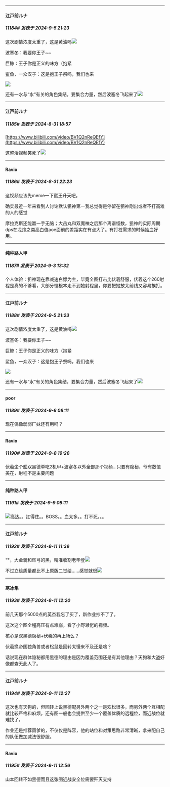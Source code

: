 ﻿
*****

####  江戸前ルナ  
##### 11184#       发表于 2024-9-5 21:23

这次剧情浓度太重了，这是黄油吗<img src="https://static.saraba1st.com/image/smiley/face2017/018.png" referrerpolicy="no-referrer">

波塞冬：我要你王子~~

巨鲸：王子你是正义的味方（抱紧

鲨鱼，一众汉子：这是抱王子祭吗，我们也来

<img src="https://static.saraba1st.com/image/smiley/face2017/066.png" referrerpolicy="no-referrer">

还有一水与“水“有关的角色集结，要集合力量，然后波塞冬飞起来了<img src="https://static.saraba1st.com/image/smiley/face2017/066.png" referrerpolicy="no-referrer">


*****

####  江戸前ルナ  
##### 11185#       发表于 2024-8-31 18:57

[https://www.bilibili.com/video/BV1Q2nReQEfY](https://www.bilibili.com/video/BV1Q2nReQEfY)

这整活视频笑死了<img src="https://static.saraba1st.com/image/smiley/face2017/066.png" referrerpolicy="no-referrer">

*****

####  Ravio  
##### 11186#       发表于 2024-8-31 22:23

这视频应该先meme一下蛮王升天吧。

确实最近一年来看到人讨论默认狙神第一我总觉得是停留在狙神刚出或者不打高难的人的感觉

摩拉克斯还能赢一手无脑；大岳丸和双魔神之后那个离谱怪数，狙神的实际周期dps在龙炮之类高白值aoe面前的差距实在有点大了。有打桩需求的时候抽血好用。

*****

####  纯种路人甲  
##### 11187#       发表于 2024-9-3 13:32

个人体验：狙神现在靠减速白嫖为主，毕竟全图打击比伏羲舒服，伏羲这个260射程是真的不够看，大部分怪根本走不到她射程里，你要把她放太前线又容易挨打。

*****

####  江戸前ルナ  
##### 11188#       发表于 2024-9-5 21:23

这次剧情浓度太重了，这是黄油吗<img src="https://static.saraba1st.com/image/smiley/face2017/018.png" referrerpolicy="no-referrer">

波塞冬：我要你王子~~

巨鲸：王子你是正义的味方（抱紧

鲨鱼，一众汉子：这是抱王子祭吗，我们也来

<img src="https://static.saraba1st.com/image/smiley/face2017/066.png" referrerpolicy="no-referrer">

还有一水与“水“有关的角色集结，要集合力量，然后波塞冬飞起来了<img src="https://static.saraba1st.com/image/smiley/face2017/066.png" referrerpolicy="no-referrer">

*****

####  poor  
##### 11189#       发表于 2024-9-6 08:11

现在偶像弱弱厂妹还有用吗？


*****

####  Ravio  
##### 11190#       发表于 2024-9-8 19:26

伏羲坐个船双黑德单吃2机甲+波塞冬以外全部那个视频...只要有隐秘，爷有数值美在，射程不是主要问题


*****

####  纯种路人甲  
##### 11191#       发表于 2024-9-9 08:11

<img src="https://static.saraba1st.com/image/smiley/face2017/112.png" referrerpolicy="no-referrer">高达。。扛得住。。BOSS。。血太多。。打不死。。。


*****

####  江戸前ルナ  
##### 11192#       发表于 2024-9-11 11:39

艹，大金骑和辉弓的黑，精准收割老毕登<img src="https://static.saraba1st.com/image/smiley/face2017/053.png" referrerpolicy="no-referrer">

不过立绘质量都比不上原版二觉绘……感觉就很<img src="https://static.saraba1st.com/image/smiley/face2017/018.png" referrerpolicy="no-referrer">


*****

####  寒冰隼  
##### 11193#       发表于 2024-9-11 12:20

前几天那个5000点的英杰我忘了买了，新作业抄不了了。

这次这个图全程高压有点难崩，看了小野濑佬的视频。

核心是双黑德隐秘+伏羲的再上场么？

伏羲换帝国独角兽或者松鼠是回转太慢来不及还是啥？

话说现在群体隐秘都用黑德的理由是因为覆盖范围还是有其他理由？天狗和大盗好像都查无此人了。


*****

####  江戸前ルナ  
##### 11194#       发表于 2024-9-11 12:27

这次也有天狗的，但回转上说黑德配另外两个之一是欢松很多，而另外两个互相配就比较严格和麻烦。还有图一般也会提供至少一个覆盖优质的远程位，而近战位就难找了。

作业还是推荐圆爹的，不仅仅是阵容，他的站位和对策思路非常清晰，拿来配自己的队伍做加减法很舒服。


*****

####  Ravio  
##### 11195#       发表于 2024-9-11 12:56

山本回转不如黑德而且这张图近战安全位需要歼灭支持


